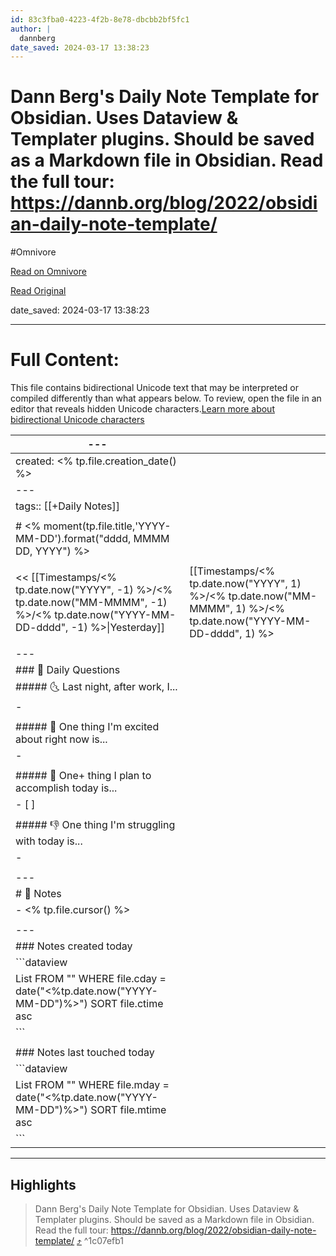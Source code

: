 ```yaml
---
id: 83c3fba0-4223-4f2b-8e78-dbcbb2bf5fc1
author: |
  dannberg
date_saved: 2024-03-17 13:38:23
---
```


# Dann Berg's Daily Note Template for Obsidian. Uses Dataview & Templater plugins. Should be saved as a Markdown file in Obsidian. Read the full tour: https://dannb.org/blog/2022/obsidian-daily-note-template/
#Omnivore

[Read on Omnivore](https://omnivore.app/me/dann-berg-s-daily-note-template-for-obsidian-uses-dataview-templ-18e4d7e3f16)

[Read Original](https://gist.github.com/dannberg/48ea2ba3fc0abdf3f219c6ad8bc78eb6)

date_saved: 2024-03-17 13:38:23


--- 

# Full Content: 

 This file contains bidirectional Unicode text that may be interpreted or compiled differently than what appears below. To review, open the file in an editor that reveals hidden Unicode characters.[Learn more about bidirectional Unicode characters](https://github.co/hiddenchars) 

| \---                                                                                                                                     |                                                                                                                                     |
| ---------------------------------------------------------------------------------------------------------------------------------------- | ----------------------------------------------------------------------------------------------------------------------------------- |
| created: <% tp.file.creation\_date() %>                                                                                                  |                                                                                                                                     |
| \---                                                                                                                                     |                                                                                                                                     |
| tags:: \[\[+Daily Notes\]\]                                                                                                              |                                                                                                                                     |
|                                                                                                                                          |                                                                                                                                     |
| \# <% moment(tp.file.title,'YYYY-MM-DD').format("dddd, MMMM DD, YYYY") %>                                                                |                                                                                                                                     |
|                                                                                                                                          |                                                                                                                                     |
| << \[\[Timestamps/<% tp.date.now("YYYY", -1) %>/<% tp.date.now("MM-MMMM", -1) %>/<% tp.date.now("YYYY-MM-DD-dddd", -1) %>\|Yesterday\]\] | \[\[Timestamps/<% tp.date.now("YYYY", 1) %>/<% tp.date.now("MM-MMMM", 1) %>/<% tp.date.now("YYYY-MM-DD-dddd", 1) %>|Tomorrow\]\] >> |
|                                                                                                                                          |                                                                                                                                     |
| \---                                                                                                                                     |                                                                                                                                     |
| \### 📅 Daily Questions                                                                                                                  |                                                                                                                                     |
| \##### 🌜 Last night, after work, I...                                                                                                   |                                                                                                                                     |
| \-                                                                                                                                       |                                                                                                                                     |
|                                                                                                                                          |                                                                                                                                     |
| \##### 🙌 One thing I'm excited about right now is...                                                                                    |                                                                                                                                     |
| \-                                                                                                                                       |                                                                                                                                     |
|                                                                                                                                          |                                                                                                                                     |
| \##### 🚀 One+ thing I plan to accomplish today is...                                                                                    |                                                                                                                                     |
| \- \[ \]                                                                                                                                 |                                                                                                                                     |
|                                                                                                                                          |                                                                                                                                     |
| \##### 👎 One thing I'm struggling with today is...                                                                                      |                                                                                                                                     |
| \-                                                                                                                                       |                                                                                                                                     |
|                                                                                                                                          |                                                                                                                                     |
| \---                                                                                                                                     |                                                                                                                                     |
| \# 📝 Notes                                                                                                                              |                                                                                                                                     |
| \- <% tp.file.cursor() %>                                                                                                                |                                                                                                                                     |
|                                                                                                                                          |                                                                                                                                     |
| \---                                                                                                                                     |                                                                                                                                     |
| \### Notes created today                                                                                                                 |                                                                                                                                     |
| \`\`\`dataview                                                                                                                           |                                                                                                                                     |
| List FROM "" WHERE file.cday = date("<%tp.date.now("YYYY-MM-DD")%>") SORT file.ctime asc                                                 |                                                                                                                                     |
| \`\`\`                                                                                                                                   |                                                                                                                                     |
|                                                                                                                                          |                                                                                                                                     |
| \### Notes last touched today                                                                                                            |                                                                                                                                     |
| \`\`\`dataview                                                                                                                           |                                                                                                                                     |
| List FROM "" WHERE file.mday = date("<%tp.date.now("YYYY-MM-DD")%>") SORT file.mtime asc                                                 |                                                                                                                                     |
| \`\`\`                                                                                                                                   |                                                                                                                                     |

---

## Highlights

> Dann Berg's Daily Note Template for Obsidian. Uses Dataview & Templater plugins. Should be saved as a Markdown file in Obsidian. Read the full tour: https://dannb.org/blog/2022/obsidian-daily-note-template/ [⤴️](https://omnivore.app/me/dann-berg-s-daily-note-template-for-obsidian-uses-dataview-templ-18e4d7e3f16#1c07efb1-f3c4-43ac-a6d9-63b1e153cd06)  ^1c07efb1

